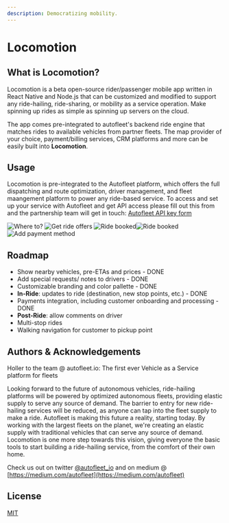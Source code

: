```yaml
--- 
description: Democratizing mobility.
---
```



# Locomotion

## What is Locomotion?

Locomotion is a beta open-source rider/passenger mobile app written in React Native and Node.js that can be customized and modified to support any ride-hailing, ride-sharing, or mobility as a service operation. Make spinning up rides as simple as spinning up servers on the cloud.

The app comes pre-integrated to autofleet's backend ride engine that matches rides to available vehicles from partner fleets. The map provider of your choice, payment/billing services, CRM platforms and more can be easily built into **Locomotion**.

## Usage

Locomotion is pre-integrated to the Autofleet platform, which offers the full dispatching and route optimization, driver management, and fleet maangement platform to power any ride-based service. To access and set up your service with Autofleet and get API access please fill out this from and the partnership team will get in touch: [Autofleet API key form](https://forms.gle/fJKS7Hu29S9BXkdL8)

![Where to?](https://res.cloudinary.com/dgotwqwlz/image/upload/h_450/v1660651906/WhatsApp_Image_2022-08-16_at_12.28.27_PM_gsv42x.jpg) ![Get ride offers](https://res.cloudinary.com/dgotwqwlz/image/upload/h_450/v1660651906/WhatsApp_Image_2022-08-16_at_12.28.27_PM_1_cn8dqp.jpg) ![Ride booked](https://res.cloudinary.com/dgotwqwlz/image/upload/h_450/v1660651906/WhatsApp_Image_2022-08-16_at_12.28.28_PM_gnliqh.jpg)![Ride booked](https://res.cloudinary.com/dgotwqwlz/image/upload/h_450/v1660651906/WhatsApp_Image_2022-08-16_at_12.28.27_PM_2_rtdz1f.jpg)![Add payment method](https://res.cloudinary.com/dgotwqwlz/image/upload/h_450/v1660651906/WhatsApp_Image_2022-08-16_at_12.28.28_PM_1_rsgk3g.jpg)

## Roadmap

* Show nearby vehicles, pre-ETAs and prices - DONE
* Add special requests/ notes to drivers - DONE
* Customizable branding and color pallette - DONE
* **In-Ride**: updates to ride (destination, new stop points, etc.) - DONE
* Payments integration, including customer onboarding and processing - DONE
* **Post-Ride**: allow comments on driver
* Multi-stop rides
* Walking navigation for customer to pickup point


## Authors & Acknowledgements

Holler to the team @ autofleet.io: The first ever Vehicle as a Service platform for fleets

Looking forward to the future of autonomous vehicles, ride-hailing platforms will be powered by optimized autonomous fleets, providing elastic supply to serve any source of demand. The barrier to entry for new ride-hailing services will be reduced, as anyone can tap into the fleet supply to make a ride. Autofleet is making this future a reality, starting today. By working with the largest fleets on the planet, we're creating an elastic supply with traditional vehicles that can serve any source of demand. Locomotion is one more step towards this vision, giving everyone the basic tools to start building a ride-hailing service, from the comfort of their own home.

Check us out on twitter [@autofleet\_io](https://twitter.com/autofleet_io) and on medium @ [https://medium.com/autofleet](https://medium.com/autofleet)

## License

[MIT](https://choosealicense.com/licenses/mit/)

